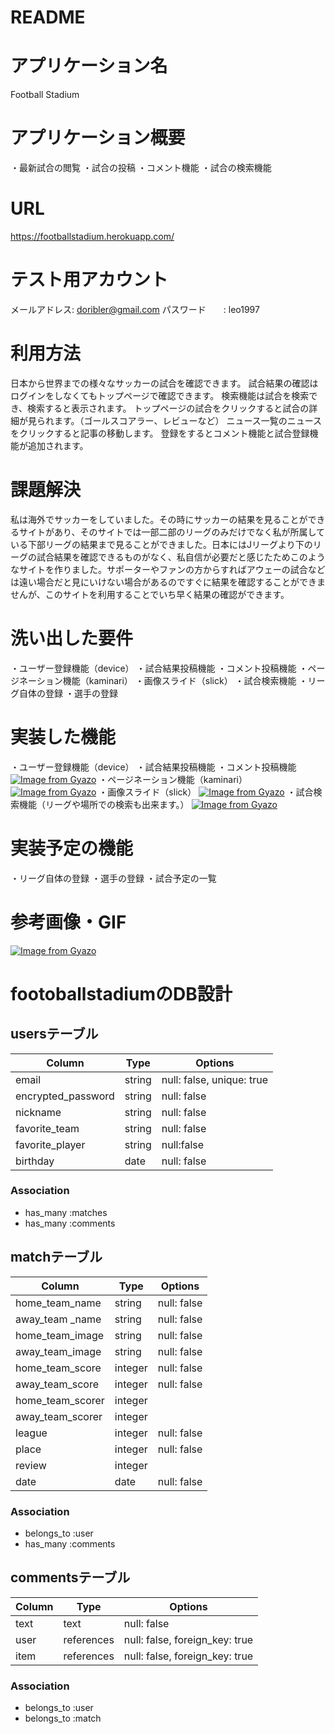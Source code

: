 # README
# アプリケーション名
Football Stadium
# アプリケーション概要
 ・最新試合の閲覧
 ・試合の投稿
 ・コメント機能
 ・試合の検索機能
# URL
https://footballstadium.herokuapp.com/

# テスト用アカウント
メールアドレス: doribler@gmail.com
パスワード　　: leo1997

# 利用方法
日本から世界までの様々なサッカーの試合を確認できます。
試合結果の確認はログインをしなくてもトップページで確認できます。
検索機能は試合を検索でき、検索すると表示されます。
トップページの試合をクリックすると試合の詳細が見られます。（ゴールスコアラー、レビューなど）
ニュース一覧のニュースをクリックすると記事の移動します。
登録をするとコメント機能と試合登録機能が追加されます。

# 課題解決
私は海外でサッカーをしていました。その時にサッカーの結果を見ることができるサイトがあり、そのサイトでは一部二部のリーグのみだけでなく私が所属している下部リーグの結果まで見ることができました。日本にはJリーグより下のリーグの試合結果を確認できるものがなく、私自信が必要だと感じたためこのようなサイトを作りました。サポーターやファンの方からすればアウェーの試合などは遠い場合だと見にいけない場合があるのですぐに結果を確認することができませんが、このサイトを利用することでいち早く結果の確認ができます。

# 洗い出した要件
・ユーザー登録機能（device）
・試合結果投稿機能
・コメント投稿機能
・ページネーション機能（kaminari）
・画像スライド（slick）
・試合検索機能
・リーグ自体の登録
・選手の登録

# 実装した機能
・ユーザー登録機能（device）
・試合結果投稿機能
・コメント投稿機能
[![Image from Gyazo](https://i.gyazo.com/8a2aaac7c4c3206435d662a08d2c6066.png)](https://gyazo.com/8a2aaac7c4c3206435d662a08d2c6066)
・ページネーション機能（kaminari）
[![Image from Gyazo](https://i.gyazo.com/9688067bf25aa9782bfc0532454e4c3a.gif)](https://gyazo.com/9688067bf25aa9782bfc0532454e4c3a)
・画像スライド（slick）
[![Image from Gyazo](https://i.gyazo.com/1133c690cc298795eb39033acff87dfa.gif)](https://gyazo.com/1133c690cc298795eb39033acff87dfa)
・試合検索機能（リーグや場所での検索も出来ます。）
[![Image from Gyazo](https://i.gyazo.com/8355838d07ab13c301aec2fd2746739f.gif)](https://gyazo.com/8355838d07ab13c301aec2fd2746739f)

# 実装予定の機能
・リーグ自体の登録
・選手の登録
・試合予定の一覧

# 参考画像・GIF
[![Image from Gyazo](https://i.gyazo.com/cd6386b8d37f49ba5c62ceeb85179ffa.gif)](https://gyazo.com/cd6386b8d37f49ba5c62ceeb85179ffa)



# footoballstadiumのDB設計

## usersテーブル

| Column              | Type   | Options                  |
|-------------------- |------- |------------------------- |
|email                |string  |null: false, unique: true |
|encrypted_password   |string  |null: false               |
|nickname             |string  |null: false               |
|favorite_team        |string  |null: false               |
|favorite_player      |string  |null:false                |
|birthday             |date    |null: false               |


### Association

- has_many :matches
- has_many :comments

## matchテーブル

| Column              | Type   | Options                  |
|-------------------- |------- |------------------------- |
|home_team_name       |string  |null: false               |
|away_team _name      |string  |null: false               |
|home_team_image      |string  |null: false               |
|away_team_image      |string  |null: false               |
|home_team_score      |integer |null: false               |
|away_team_score      |integer |null: false               |
|home_team_scorer     |integer |                          |
|away_team_scorer     |integer |                          |
|league               |integer |null: false               |
|place                |integer |null: false               |
|review               |integer |                          |
|date                 |date    |null: false               |

### Association

- belongs_to :user
- has_many   :comments

## commentsテーブル

| Column              | Type      | Options                         |
|-------------------- |---------- |-------------------------------- |
|text                 |text       |null: false                      |
|user                 |references |null: false, foreign_key: true   |
|item                 |references |null: false, foreign_key: true   |


### Association

- belongs_to :user
- belongs_to :match